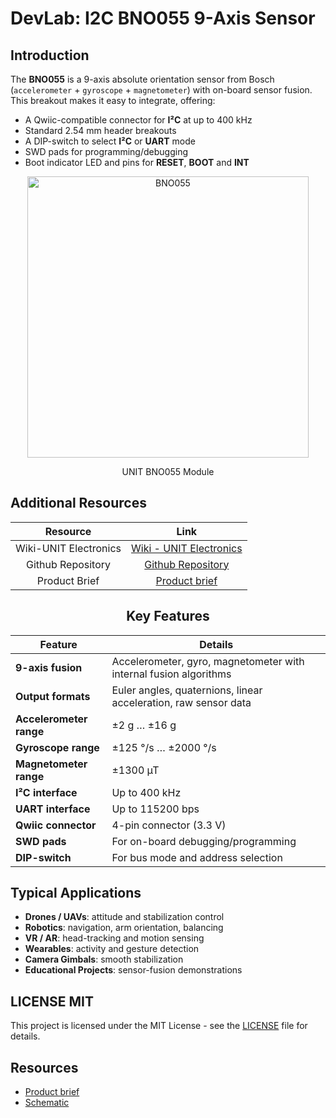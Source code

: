 # DevLab: I2C BNO055 9-Axis Sensor

## Introduction
The **BNO055** is a 9-axis absolute orientation sensor from Bosch (`accelerometer` + `gyroscope` + `magnetometer`) with on-board sensor fusion. This breakout makes it easy to integrate, offering:
- A Qwiic-compatible connector for **I²C** at up to 400 kHz  
- Standard 2.54 mm header breakouts  
- A DIP-switch to select **I²C** or **UART** mode  
- SWD pads for programming/debugging  
- Boot indicator LED and pins for **RESET**, **BOOT** and **INT**  

<div align="center">
  <a href="#"><img src="hardware/resources/unit_top_v_0_0_1_ue0092_BNO055.png" width="450px" alt="BNO055"></a>
  <p>UNIT BNO055 Module</p>
</div>


## Additional Resources

<div align="center">

| Resource | Link |
|:--------:|:----:|
| Wiki-UNIT Electronics | [Wiki - UNIT Electronics](https://unit-electronics-mx.github.io/wiki_uelectronics/es/docs/Sensors/bno055_/) |
| Github Repository | [Github Repository](https://github.com/UNIT-Electronics-MX/unit_bno055_module) |
| Product Brief | [Product brief](https://github.com/UNIT-Electronics-MX/unit_bno055_module/blob/main/docs/unit_bno055_module_product_brief.pdf) |

</div>

<div align="center">

## Key Features

| Feature                 | Details                                                           |
|-------------------------|-------------------------------------------------------------------|
| **9-axis fusion**       | Accelerometer, gyro, magnetometer with internal fusion algorithms |
| **Output formats**      | Euler angles, quaternions, linear acceleration, raw sensor data   |
| **Accelerometer range** | ±2 g … ±16 g                                                      |
| **Gyroscope range**     | ±125 °/s … ±2000 °/s                                              |
| **Magnetometer range**  | ±1300 µT                                                          |
| **I²C interface**       | Up to 400 kHz                                                     |
| **UART interface**      | Up to 115200 bps                                                  |
| **Qwiic connector**     | 4-pin connector (3.3 V)                                           |
| **SWD pads**            | For on-board debugging/programming                                |
| **DIP-switch**          | For bus mode and address selection                                |

</div>


## Typical Applications

- **Drones / UAVs**: attitude and stabilization control  
- **Robotics**: navigation, arm orientation, balancing  
- **VR / AR**: head-tracking and motion sensing  
- **Wearables**: activity and gesture detection  
- **Camera Gimbals**: smooth stabilization  
- **Educational Projects**: sensor-fusion demonstrations  

## LICENSE MIT

This project is licensed under the MIT License - see the [LICENSE](LICENSE) file for details.

## Resources

- [Product brief](./bno055_module.pdf)
- [Schematic](./hardware/UE0089-SCH-BNO055-001-T.pdf)

